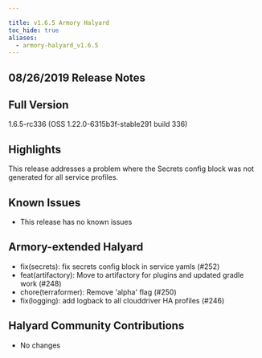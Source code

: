 ```yaml
---

title: v1.6.5 Armory Halyard
toc_hide: true
aliases:
  - armory-halyard_v1.6.5
---
```


## 08/26/2019 Release Notes

## Full Version
1.6.5-rc336 (OSS 1.22.0-6315b3f-stable291 build 336)

## Highlights

This release addresses a problem where the Secrets config block was not generated for all service profiles.


## Known Issues
- This release has no known issues

## Armory-extended Halyard 
 - fix(secrets): fix secrets config block in service yamls (#252)
 - feat(artifactory): Move to artifactory for plugins and updated gradle work (#248)
 - chore(terraformer): Remove 'alpha' flag (#250)
 - fix(logging): add logback to all clouddriver HA profiles (#246)
 
##  Halyard Community Contributions
- No changes
